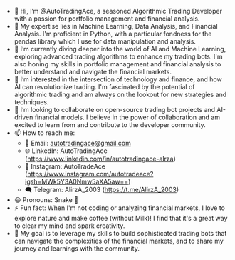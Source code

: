 - 👋 Hi, I’m @AutoTradingAce, a seasoned Algorithmic Trading Developer with a passion for portfolio management and financial analysis.
- 🧠 My expertise lies in Machine Learning, Data Analysis, and Financial Analysis. I'm proficient in Python, with a particular fondness for the pandas library which I use for data manipulation and analysis.
- 🌱 I’m currently diving deeper into the world of AI and Machine Learning, exploring advanced trading algorithms to enhance my trading bots. I'm also honing my skills in portfolio management and financial analysis to better understand and navigate the financial markets.
- 👀 I’m interested in the intersection of technology and finance, and how AI can revolutionize trading. I'm fascinated by the potential of algorithmic trading and am always on the lookout for new strategies and techniques.
- 💞️ I’m looking to collaborate on open-source trading bot projects and AI-driven financial models. I believe in the power of collaboration and am excited to learn from and contribute to the developer community.
- 📫 How to reach me: 
  - 📧 Email: autotradingace@gmail.com
  - 🌐 LinkedIn: AutoTradingAce (https://www.linkedin.com/in/autotradingace-alrza)
  - 📸 Instagram: AutoTradeAce (https://www.instagram.com/autotradeace?igsh=MWk5Y3A0Nmw5aXA5aw==)
  - 🗨️ Telegram: AlirzA_2003 (https://t.me/AlirzA_2003)
- 😄 Pronouns: Snake 🐍
- ⚡ Fun fact: When I'm not coding or analyzing financial markets, I love to explore nature and make coffee (without Milk)! I find that it's a great way to clear my mind and spark creativity.
- 🎯 My goal is to leverage my skills to build sophisticated trading bots that can navigate the complexities of the financial markets, and to share my journey and learnings with the community.
